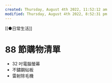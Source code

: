```yaml
---
created: Thursday, August 4th 2022, 11:52:12 am
modified: Thursday, August 4th 2022, 8:52:31 pm
---
```

[[●日常生活]]
# 88 節購物清單

- 32 吋電腦螢幕
- 不鏽鋼砧板
- 雷射除毛機